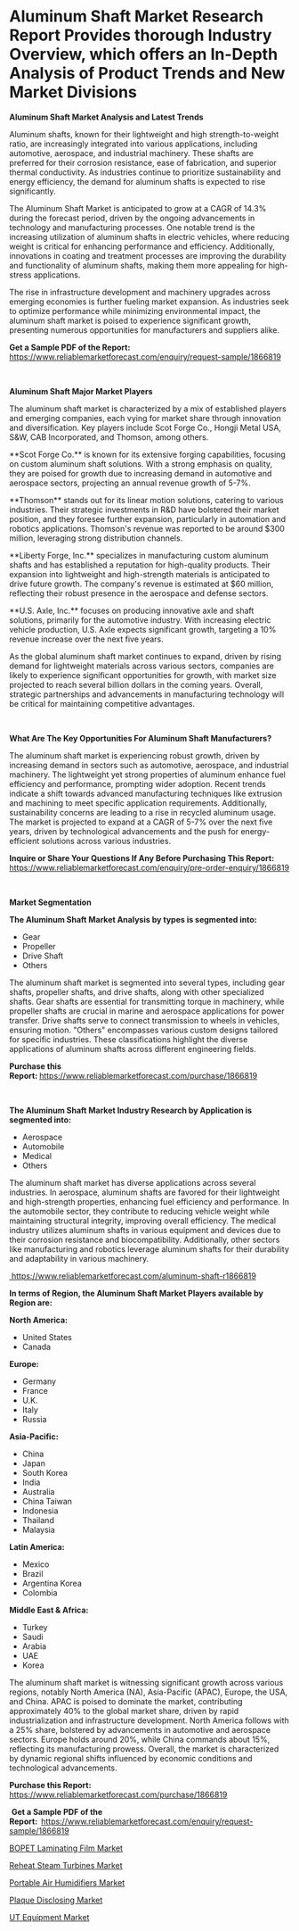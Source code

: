 <p><h1>Aluminum Shaft Market Research Report Provides thorough Industry Overview, which offers an In-Depth Analysis of Product Trends and New Market Divisions</h1></p><p><strong>Aluminum Shaft Market Analysis and Latest Trends</strong></p>
<p><p>Aluminum shafts, known for their lightweight and high strength-to-weight ratio, are increasingly integrated into various applications, including automotive, aerospace, and industrial machinery. These shafts are preferred for their corrosion resistance, ease of fabrication, and superior thermal conductivity. As industries continue to prioritize sustainability and energy efficiency, the demand for aluminum shafts is expected to rise significantly.</p><p>The Aluminum Shaft Market is anticipated to grow at a CAGR of 14.3% during the forecast period, driven by the ongoing advancements in technology and manufacturing processes. One notable trend is the increasing utilization of aluminum shafts in electric vehicles, where reducing weight is critical for enhancing performance and efficiency. Additionally, innovations in coating and treatment processes are improving the durability and functionality of aluminum shafts, making them more appealing for high-stress applications.</p><p>The rise in infrastructure development and machinery upgrades across emerging economies is further fueling market expansion. As industries seek to optimize performance while minimizing environmental impact, the aluminum shaft market is poised to experience significant growth, presenting numerous opportunities for manufacturers and suppliers alike.</p></p>
<p><strong>Get a Sample PDF of the Report:&nbsp;</strong> <a href="https://www.reliablemarketforecast.com/enquiry/request-sample/1866819?utm_campaign=2219&utm_medium=2&utm_source=Github&utm_content=ia&utm_term=31012025&utm_id=aluminum-shaft">https://www.reliablemarketforecast.com/enquiry/request-sample/1866819</a></p>
<p>&nbsp;</p>
<p><strong>Aluminum Shaft Major Market Players</strong></p>
<p><p>The aluminum shaft market is characterized by a mix of established players and emerging companies, each vying for market share through innovation and diversification. Key players include Scot Forge Co., Hongji Metal USA, S&W, CAB Incorporated, and Thomson, among others. </p><p>**Scot Forge Co.** is known for its extensive forging capabilities, focusing on custom aluminum shaft solutions. With a strong emphasis on quality, they are poised for growth due to increasing demand in automotive and aerospace sectors, projecting an annual revenue growth of 5-7%.</p><p>**Thomson** stands out for its linear motion solutions, catering to various industries. Their strategic investments in R&D have bolstered their market position, and they foresee further expansion, particularly in automation and robotics applications. Thomson's revenue was reported to be around $300 million, leveraging strong distribution channels.</p><p>**Liberty Forge, Inc.** specializes in manufacturing custom aluminum shafts and has established a reputation for high-quality products. Their expansion into lightweight and high-strength materials is anticipated to drive future growth. The company's revenue is estimated at $60 million, reflecting their robust presence in the aerospace and defense sectors.</p><p>**U.S. Axle, Inc.** focuses on producing innovative axle and shaft solutions, primarily for the automotive industry. With increasing electric vehicle production, U.S. Axle expects significant growth, targeting a 10% revenue increase over the next five years.</p><p>As the global aluminum shaft market continues to expand, driven by rising demand for lightweight materials across various sectors, companies are likely to experience significant opportunities for growth, with market size projected to reach several billion dollars in the coming years. Overall, strategic partnerships and advancements in manufacturing technology will be critical for maintaining competitive advantages.</p></p>
<p>&nbsp;</p>
<p><strong>What Are The Key Opportunities For Aluminum Shaft Manufacturers?</strong></p>
<p><p>The aluminum shaft market is experiencing robust growth, driven by increasing demand in sectors such as automotive, aerospace, and industrial machinery. The lightweight yet strong properties of aluminum enhance fuel efficiency and performance, prompting wider adoption. Recent trends indicate a shift towards advanced manufacturing techniques like extrusion and machining to meet specific application requirements. Additionally, sustainability concerns are leading to a rise in recycled aluminum usage. The market is projected to expand at a CAGR of 5-7% over the next five years, driven by technological advancements and the push for energy-efficient solutions across various industries.</p></p>
<p><strong>Inquire or Share Your Questions If Any Before Purchasing This Report:</strong> <a href="https://www.reliablemarketforecast.com/enquiry/pre-order-enquiry/1866819?utm_campaign=2219&utm_medium=2&utm_source=Github&utm_content=ia&utm_term=31012025&utm_id=aluminum-shaft">https://www.reliablemarketforecast.com/enquiry/pre-order-enquiry/1866819</a></p>
<p>&nbsp;</p>
<p><strong>Market Segmentation</strong></p>
<p><strong>The Aluminum Shaft Market Analysis by types is segmented into:</strong></p>
<p><ul><li>Gear</li><li>Propeller</li><li>Drive Shaft</li><li>Others</li></ul></p>
<p><p>The aluminum shaft market is segmented into several types, including gear shafts, propeller shafts, and drive shafts, along with other specialized shafts. Gear shafts are essential for transmitting torque in machinery, while propeller shafts are crucial in marine and aerospace applications for power transfer. Drive shafts serve to connect transmission to wheels in vehicles, ensuring motion. "Others" encompasses various custom designs tailored for specific industries. These classifications highlight the diverse applications of aluminum shafts across different engineering fields.</p></p>
<p><strong>Purchase this Report:&nbsp;</strong><a href="https://www.reliablemarketforecast.com/purchase/1866819?utm_campaign=2219&utm_medium=2&utm_source=Github&utm_content=ia&utm_term=31012025&utm_id=aluminum-shaft">https://www.reliablemarketforecast.com/purchase/1866819</a></p>
<p>&nbsp;</p>
<p><strong>The Aluminum Shaft Market Industry Research by Application is segmented into:</strong></p>
<p><ul><li>Aerospace</li><li>Automobile</li><li>Medical</li><li>Others</li></ul></p>
<p><p>The aluminum shaft market has diverse applications across several industries. In aerospace, aluminum shafts are favored for their lightweight and high-strength properties, enhancing fuel efficiency and performance. In the automobile sector, they contribute to reducing vehicle weight while maintaining structural integrity, improving overall efficiency. The medical industry utilizes aluminum shafts in various equipment and devices due to their corrosion resistance and biocompatibility. Additionally, other sectors like manufacturing and robotics leverage aluminum shafts for their durability and adaptability in various machinery.</p></p>
<p><a href="https://www.reliablemarketforecast.com/aluminum-shaft-r1866819?utm_campaign=2219&utm_medium=2&utm_source=Github&utm_content=ia&utm_term=31012025&utm_id=aluminum-shaft">&nbsp;https://www.reliablemarketforecast.com/aluminum-shaft-r1866819</a></p>
<p><strong>In terms of Region, the Aluminum Shaft Market Players available by Region are:</strong></p>
<p>
    <p> <strong> North America: </strong>
        <ul>
            <li>United States</li>
            <li>Canada</li>
        </ul>
        </p> 
    <p> <strong> Europe: </strong>
        <ul>
            <li>Germany</li>
            <li>France</li>
            <li>U.K.</li>
            <li>Italy</li>
            <li>Russia</li>
        </ul>
        </p> 
    <p> <strong> Asia-Pacific: </strong>
        <ul>
            <li>China</li>
            <li>Japan</li>
            <li>South Korea</li>
            <li>India</li>
            <li>Australia</li>
            <li>China Taiwan</li>
            <li>Indonesia</li>
            <li>Thailand</li>
            <li>Malaysia</li>
        </ul>
        </p> 
    <p> <strong> Latin America: </strong>
        <ul>
            <li>Mexico</li>
            <li>Brazil</li>
            <li>Argentina Korea</li>
            <li>Colombia</li>
        </ul>
        </p> 
    <p> <strong> Middle East & Africa: </strong>
        <ul>
            <li>Turkey</li>
            <li>Saudi</li>
            <li>Arabia</li>
            <li>UAE</li>
            <li>Korea</li>
        </ul>
    </p>
    </p>
<p><p>The aluminum shaft market is witnessing significant growth across various regions, notably North America (NA), Asia-Pacific (APAC), Europe, the USA, and China. APAC is poised to dominate the market, contributing approximately 40% to the global market share, driven by rapid industrialization and infrastructure development. North America follows with a 25% share, bolstered by advancements in automotive and aerospace sectors. Europe holds around 20%, while China commands about 15%, reflecting its manufacturing prowess. Overall, the market is characterized by dynamic regional shifts influenced by economic conditions and technological advancements.</p></p>
<p><strong>Purchase this Report: </strong><a href="https://www.reliablemarketforecast.com/purchase/1866819?utm_campaign=2219&utm_medium=2&utm_source=Github&utm_content=ia&utm_term=31012025&utm_id=aluminum-shaft">https://www.reliablemarketforecast.com/purchase/1866819</a></p>
<p>&nbsp;<strong>Get a Sample PDF of the Report:&nbsp;&nbsp;</strong><a href="https://www.reliablemarketforecast.com/enquiry/request-sample/1866819?utm_campaign=2219&utm_medium=2&utm_source=Github&utm_content=ia&utm_term=31012025&utm_id=aluminum-shaft">https://www.reliablemarketforecast.com/enquiry/request-sample/1866819</a></p>
<p><strong></strong></p>
<p><p><a href="https://www.linkedin.com/pulse/rising-demand-bopet-laminating-film-market-influencing-29a8f?utm_campaign=2219&utm_medium=2&utm_source=Github&utm_content=ia&utm_term=31012025&utm_id=aluminum-shaft">BOPET Laminating Film Market</a></p><p><a href="https://www.linkedin.com/pulse/comprehensive-analysis-reheat-steam-turbines-market-growth-kmwuf?utm_campaign=2219&utm_medium=2&utm_source=Github&utm_content=ia&utm_term=31012025&utm_id=aluminum-shaft">Reheat Steam Turbines Market</a></p><p><a href="https://www.linkedin.com/pulse/aglobalportable-air-humidifiers-market-analysis-including-wi1ac?utm_campaign=2219&utm_medium=2&utm_source=Github&utm_content=ia&utm_term=31012025&utm_id=aluminum-shaft">Portable Air Humidifiers Market</a></p><p><a href="https://www.linkedin.com/pulse/emerging-technologies-reshaping-plaque-disclosing-market-impact-dsz7f?utm_campaign=2219&utm_medium=2&utm_source=Github&utm_content=ia&utm_term=31012025&utm_id=aluminum-shaft">Plaque Disclosing Market</a></p><p><a href="https://www.linkedin.com/pulse/comprehensive-ut-equipment-market-report-projected-cagr-sqalf?utm_campaign=2219&utm_medium=2&utm_source=Github&utm_content=ia&utm_term=31012025&utm_id=aluminum-shaft">UT Equipment Market</a></p></p>